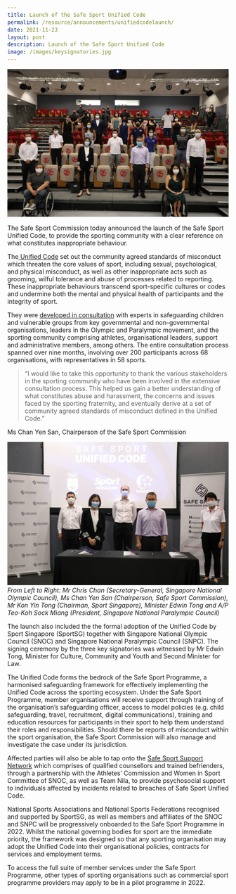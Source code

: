 ```yaml
---
title: Launch of the Safe Sport Unified Code
permalink: /resource/announcements/unifiedcodelaunch/
date: 2021-11-23
layout: post
description: Launch of the Safe Sport Unified Code
image: /images/keysignatories.jpg
---
```

![Alt text for image on Isomer site](/images/LaunchGroupPic.jpg)

The Safe Sport Commission today announced the launch of the Safe Sport Unified Code, to provide the sporting community with a clear reference on what constitutes inappropriate behaviour.

The[ Unified Code](https://www.safesport.sg/safe-sport-programme/unified-code) set out the community agreed standards of misconduct which threaten the core values of sport, including sexual, psychological, and physical misconduct, as well as other inappropriate acts such as grooming, wilful tolerance and abuse of processes related to reporting. These inappropriate behaviours transcend sport-specific cultures or codes and undermine both the mental and physical health of participants and the integrity of sport. 

They were [developed in consultation](https://www.safesport.sg/safe-sport-programme/community-consultations) with experts in safeguarding children and vulnerable groups from key governmental and non-governmental organisations, leaders in the Olympic and Paralympic movement, and the sporting community comprising athletes, organisational leaders, support and administrative members, among others. The entire consultation process spanned over nine months, involving over 200 participants across 68 organisations, with representatives in 58 sports.



> “I would like to take this opportunity to thank the various stakeholders in the sporting community who have been involved in the extensive consultation process. This helped us gain a better understanding of what constitutes abuse and harassment, the concerns and issues faced by the sporting fraternity, and eventually derive at a set of community agreed standards of misconduct defined in the Unified Code.” 


 Ms Chan Yen San, Chairperson of the Safe Sport Commission
 
![Alt text for image on Isomer site](/images/Launchvips.jpg)
*From Left to Right:  Mr Chris Chan (Secretary-General, Singapore National Olympic Council), Ms Chan Yen San (Chairperson, Safe Sport Commission), Mr Kon Yin Tong (Chairman, Sport Singapore), Minister Edwin Tong and A/P Teo-Koh Sock Miang (President, Singapore National Paralympic Council)*
 
The launch also included the the formal adoption of the Unified Code by Sport Singapore (SportSG) together with Singapore National Olympic Council (SNOC) and Singapore National Paralympic Council (SNPC). The signing ceremony by the three key signatories was witnessed by Mr Edwin Tong, Minister for Culture, Community and Youth and Second Minister for Law. 

The Unified Code forms the bedrock of the Safe Sport Programme, a harmonised safeguarding framework for effectively implementing the Unified Code across the sporting ecosystem. Under the Safe Sport Programme, member organisations will receive support through training of the organisation’s safeguarding officer, access to model policies (e.g. child safeguarding, travel, recruitment, digital communications), training and education resources for participants in their sport to help them understand their roles and responsibilities. Should there be reports of misconduct within the sport organisation, the Safe Sport Commission will also manage and investigate the case under its jurisdiction.

Affected parties will also be able to tap onto the [Safe Sport Support Network](https://www.safesport.sg/case-management/support-network) which comprises of qualified counsellors and trained befrienders, through a partnership with the Athletes’ Commission and Women in Sport Committee of SNOC, as well as Team Nila, to provide psychosocial support to individuals affected by incidents related to breaches of Safe Sport Unified Code. 

National Sports Associations and National Sports Federations recognised and supported by SportSG, as well as members and affiliates of the SNOC and SNPC will be progressively onboarded to the Safe Sport Programme in 2022. Whilst the national governing bodies for sport are the immediate priority, the framework was designed so that any sporting organisation may adopt the Unified Code into their organisational policies, contracts for services and employment terms. 

To access the full suite of member services under the Safe Sport Programme, other types of sporting organisations such as commercial sport programme providers may apply to be in a pilot programme in 2022.